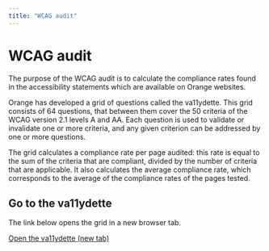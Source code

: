 ```yaml
---
title: "WCAG audit"
---
```


# WCAG audit

The purpose of the WCAG audit is to calculate the compliance rates found in the accessibility statements which are available on Orange websites. 

Orange has developed a grid of questions called the va11ydette. This grid consists of 64 questions, that between them cover the 50 criteria of the WCAG version 2.1 levels A and AA. Each question is used to validate or invalidate one or more criteria, and any given criterion can be addressed by one or more questions. 

The grid calculates a compliance rate per page audited: this rate is equal to the sum of the criteria that are compliant, divided by the number of criteria that are applicable. It also calculates the average compliance rate, which corresponds to the average of the compliance rates of the pages tested. 

## Go to the va11ydette

The link below opens the grid in a new browser tab.   

<a href="/fr/web/la-va11ydette/?lang=en" target="_blank" rel="noopener noreferrer" class="btn btn-secondary" title="Open the va11ydette (new tab)">Open the va11ydette <span class="sr-only"> (new tab)</span></a>
